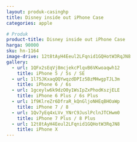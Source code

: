 ```yaml
---
layout: produk-casinghp
title: Disney inside out iPhone Case
categories: apple

# Produk
product-title: Disney inside out iPhone Case
harga: 90000
sku: hn-1164
image-drive: 12t8tAyH4Eeul2LFqnid1GQHotW3RqJN8
gallery:
  - url: 1QFx2sEqVj8mcjekcPlqvB6VKwoaqwh12
    title: iPhone 5 / 5s / SE
  - url: 1l75JKxaqQQYwqzdDPIz5BzMHwgpTJL3m
    title: iPhone 6 / 6s
  - url: 1gceylw6k9dzO0y1WsIpZxPhodKszjELE
    title: iPhone 6 Plus / 6s Plus
  - url: 1f9KlreZr6DfraR_kQnGljoNHEqBHOaWp
    title: iPhone 7 / 8
  - url: 1Qv7yEq4xLVv_YNrC9JuslPclnJTCHwm0
    title: iPhone 7 Plus / 8 Plus
  - url: 12t8tAyH4Eeul2LFqnid1GQHotW3RqJN8
    title: iPhone X
---
```

